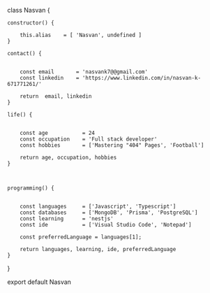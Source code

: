 
class Nasvan {

    constructor() {
        
        this.alias    = [ 'Nasvan', undefined ]
    }

    contact() {


        const email       = 'nasvank7@@gmail.com'
        const linkedin    = 'https://www.linkedin.com/in/nasvan-k-671771261/'
        
        return  email, linkedin
    }

    life() {


        const age           = 24
        const occupation    = 'Full stack developer'
        const hobbies       = ['Mastering "404" Pages', 'Football']
        
        return age, occupation, hobbies
    }



    programming() {


        const languages     = ['Javascript', 'Typescript']
        const databases     = ['MongoDB', 'Prisma', 'PostgreSQL']
        const learning      = 'nestjs'
        const ide           = ['Visual Studio Code', 'Notepad']

        const preferredLanguage = languages[1];

        return languages, learning, ide, preferredLanguage
    }
}

export default Nasvan
